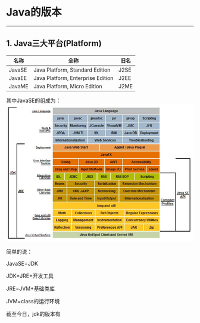 # Java的版本
***
## 1. Java三大平台(Platform)
|名称  |全称|旧名|
|------|---|---|
|JavaSE|Java Platform, Standard Edition|J2SE|
|JavaEE|Java Platform, Enterprise Edition|J2EE|
|JavaME|Java Platform, Micro Edition|J2ME|

其中JavaSE的组成为：
![](/chapter_01/1.jpg)

简单的说：

JavaSE=JDK

JDK=JRE+开发工具

JRE=JVM+基础类库

JVM=class的运行环境

截至今日，jdk的版本有
